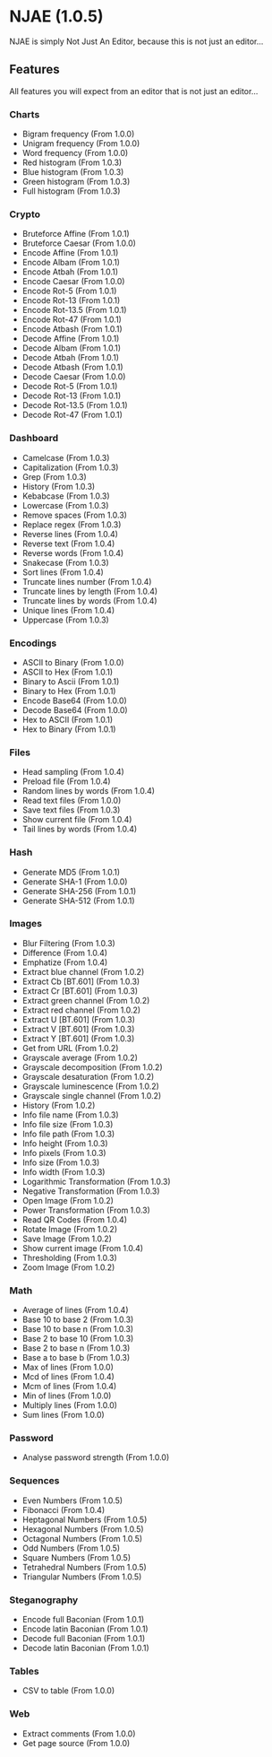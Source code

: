 # NJAE (1.0.5)

NJAE is simply Not Just An Editor, because this is not just an editor...

## Features

All features you will expect from an editor that is not just an editor...

### Charts

+ Bigram frequency (From 1.0.0)
+ Unigram frequency (From 1.0.0)
+ Word frequency (From 1.0.0)
+ Red histogram (From 1.0.3)
+ Blue histogram (From 1.0.3)
+ Green histogram (From 1.0.3)
+ Full histogram (From 1.0.3)

### Crypto

+ Bruteforce Affine (From 1.0.1)
+ Bruteforce Caesar (From 1.0.0)
+ Encode Affine (From 1.0.1)
+ Encode Albam (From 1.0.1)
+ Encode Atbah (From 1.0.1)
+ Encode Caesar (From 1.0.0)
+ Encode Rot-5 (From 1.0.1)
+ Encode Rot-13 (From 1.0.1)
+ Encode Rot-13.5 (From 1.0.1)
+ Encode Rot-47 (From 1.0.1)
+ Encode Atbash (From 1.0.1)
+ Decode Affine (From 1.0.1)
+ Decode Albam (From 1.0.1)
+ Decode Atbah (From 1.0.1)
+ Decode Atbash (From 1.0.1)
+ Decode Caesar (From 1.0.0)
+ Decode Rot-5 (From 1.0.1)
+ Decode Rot-13 (From 1.0.1)
+ Decode Rot-13.5 (From 1.0.1)
+ Decode Rot-47 (From 1.0.1)

### Dashboard

+ Camelcase (From 1.0.3)
+ Capitalization (From 1.0.3)
+ Grep (From 1.0.3)
+ History (From 1.0.3)
+ Kebabcase (From 1.0.3)
+ Lowercase (From 1.0.3)
+ Remove spaces (From 1.0.3)
+ Replace regex (From 1.0.3)
+ Reverse lines (From 1.0.4)
+ Reverse text (From 1.0.4)
+ Reverse words (From 1.0.4)
+ Snakecase (From 1.0.3)
+ Sort lines (From 1.0.4)
+ Truncate lines number (From 1.0.4)
+ Truncate lines by length (From 1.0.4)
+ Truncate lines by words (From 1.0.4)
+ Unique lines (From 1.0.4)
+ Uppercase (From 1.0.3)

### Encodings

+ ASCII to Binary (From 1.0.0)
+ ASCII to Hex (From 1.0.1)
+ Binary to Ascii (From 1.0.1)
+ Binary to Hex (From 1.0.1)
+ Encode Base64 (From 1.0.0)
+ Decode Base64 (From 1.0.0)
+ Hex to ASCII (From 1.0.1)
+ Hex to Binary (From 1.0.1)

### Files

+ Head sampling (From 1.0.4)
+ Preload file (From 1.0.4)
+ Random lines by words (From 1.0.4)
+ Read text files (From 1.0.0)
+ Save text files (From 1.0.3)
+ Show current file (From 1.0.4)
+ Tail lines by words (From 1.0.4)

### Hash

+ Generate MD5 (From 1.0.1)
+ Generate SHA-1 (From 1.0.0)
+ Generate SHA-256 (From 1.0.1)
+ Generate SHA-512 (From 1.0.1)

### Images

+ Blur Filtering (From 1.0.3)
+ Difference (From 1.0.4)
+ Emphatize (From 1.0.4)
+ Extract blue channel (From 1.0.2)
+ Extract Cb [BT.601] (From 1.0.3)
+ Extract Cr [BT.601] (From 1.0.3)
+ Extract green channel (From 1.0.2)
+ Extract red channel (From 1.0.2)
+ Extract U [BT.601] (From 1.0.3)
+ Extract V [BT.601] (From 1.0.3)
+ Extract Y [BT.601] (From 1.0.3)
+ Get from URL (From 1.0.2)
+ Grayscale average (From 1.0.2)
+ Grayscale decomposition (From 1.0.2)
+ Grayscale desaturation (From 1.0.2)
+ Grayscale luminescence (From 1.0.2)
+ Grayscale single channel (From 1.0.2)
+ History (From 1.0.2)
+ Info file name (From 1.0.3)
+ Info file size (From 1.0.3)
+ Info file path  (From 1.0.3)
+ Info height (From 1.0.3)
+ Info pixels (From 1.0.3)
+ Info size (From 1.0.3)
+ Info width (From 1.0.3)
+ Logarithmic Transformation (From 1.0.3)
+ Negative Transformation (From 1.0.3)
+ Open Image (From 1.0.2)
+ Power Transformation (From 1.0.3)
+ Read QR Codes (From 1.0.4)
+ Rotate Image (From 1.0.2)
+ Save Image (From 1.0.2)
+ Show current image (From 1.0.4)
+ Thresholding (From 1.0.3)
+ Zoom Image (From 1.0.2)

### Math

+ Average of lines (From 1.0.4)
+ Base 10 to base 2 (From 1.0.3)
+ Base 10 to base n (From 1.0.3)
+ Base 2 to base 10 (From 1.0.3)
+ Base 2 to base n (From 1.0.3)
+ Base a to base b (From 1.0.3)
+ Max of lines (From 1.0.0)
+ Mcd of lines (From 1.0.4)
+ Mcm of lines (From 1.0.4)
+ Min of lines (From 1.0.0)
+ Multiply lines (From 1.0.0)
+ Sum lines (From 1.0.0)

### Password

+ Analyse password strength (From 1.0.0)

### Sequences

+ Even Numbers (From 1.0.5)
+ Fibonacci (From 1.0.4)
+ Heptagonal Numbers (From 1.0.5)
+ Hexagonal Numbers (From 1.0.5)
+ Octagonal Numbers (From 1.0.5)
+ Odd Numbers (From 1.0.5)
+ Square Numbers (From 1.0.5)
+ Tetrahedral Numbers (From 1.0.5)
+ Triangular Numbers (From 1.0.5)

### Steganography

+ Encode full Baconian (From 1.0.1)
+ Encode latin Baconian (From 1.0.1)
+ Decode full Baconian (From 1.0.1)
+ Decode latin Baconian (From 1.0.1)

### Tables

+ CSV to table (From 1.0.0)

### Web

+ Extract comments (From 1.0.0)
+ Get page source (From 1.0.0)
